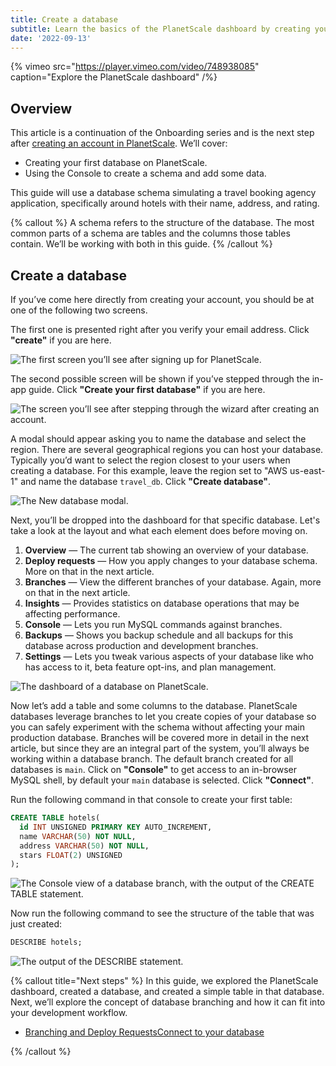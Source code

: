 ```yaml
---
title: Create a database
subtitle: Learn the basics of the PlanetScale dashboard by creating your first database.
date: '2022-09-13'
---
```


{% vimeo src="https://player.vimeo.com/video/748938085" caption="Explore the PlanetScale dashboard" /%}

## Overview

This article is a continuation of the Onboarding series and is the next step after [creating an account in PlanetScale](/docs/onboarding/create-an-account). We’ll cover:

- Creating your first database on PlanetScale.
- Using the Console to create a schema and add some data.

This guide will use a database schema simulating a travel booking agency application, specifically around hotels with their name, address, and rating.

{% callout %}
A schema refers to the structure of the database. The most common parts of a schema are tables and the columns those tables contain. We’ll be working with both in this guide.
{% /callout %}

## Create a database

If you’ve come here directly from creating your account, you should be at one of the following two screens.

The first one is presented right after you verify your email address. Click **"create"** if you are here.

![The first screen you’ll see after signing up for PlanetScale.](/docs/onboarding/create-a-database/the-first-screen-youll-see-after-signing-up-for-planetscale.png)

The second possible screen will be shown if you’ve stepped through the in-app guide. Click **"Create your first database"** if you are here.

![The screen you’ll see after stepping through the wizard after creating an account.](/docs/onboarding/create-a-database/the-screen-youll-see-after-stepping-through-the-wizard-after-creating-an-account.png)

A modal should appear asking you to name the database and select the region. There are several geographical regions you can host your database. Typically you’d want to select the region closest to your users when creating a database. For this example, leave the region set to "AWS us-east-1" and name the database `travel_db`. Click **"Create database"**.

![The New database modal.](/docs/onboarding/create-a-database/the-new-database-modal.png)

Next, you’ll be dropped into the dashboard for that specific database. Let's take a look at the layout and what each element does before moving on.

1. **Overview** &mdash; The current tab showing an overview of your database.
2. **Deploy requests** &mdash; How you apply changes to your database schema. More on that in the next article.
3. **Branches** &mdash; View the different branches of your database. Again, more on that in the next article.
4. **Insights** &mdash; Provides statistics on database operations that may be affecting performance.
5. **Console** &mdash; Lets you run MySQL commands against branches.
6. **Backups** &mdash; Shows you backup schedule and all backups for this database across production and development branches.
7. **Settings** &mdash; Lets you tweak various aspects of your database like who has access to it, beta feature opt-ins, and plan management.

![The dashboard of a database on PlanetScale.](/docs/onboarding/create-a-database/the-dashboard-of-a-database-on-planetscale.png)

Now let’s add a table and some columns to the database. PlanetScale databases leverage branches to let you create copies of your database so you can safely experiment with the schema without affecting your main production database. Branches will be covered more in detail in the next article, but since they are an integral part of the system, you’ll always be working within a database branch. The default branch created for all databases is `main`. Click on **"Console"** to get access to an in-browser MySQL shell, by default your `main` database is selected. Click **"Connect"**.

Run the following command in that console to create your first table:

```sql
CREATE TABLE hotels(
  id INT UNSIGNED PRIMARY KEY AUTO_INCREMENT,
  name VARCHAR(50) NOT NULL,
  address VARCHAR(50) NOT NULL,
  stars FLOAT(2) UNSIGNED
);
```

![The Console view of a database branch, with the output of the CREATE TABLE statement.](/docs/onboarding/create-a-database/the-console-view-of-a-database-branch-with-the-output-of-the-create-table-statement.png)

Now run the following command to see the structure of the table that was just created:

```sql
DESCRIBE hotels;
```

![The output of the DESCRIBE statement.](/docs/onboarding/create-a-database/the-output-of-the-describe-statement.png)

{% callout title="Next steps" %}
In this guide, we explored the PlanetScale dashboard, created a database, and created a simple table in that database. Next, we’ll explore the concept of database branching and how it can fit into your development workflow.

- [Branching and Deploy RequestsConnect to your database](/docs/onboarding/branching-and-deploy-requests)

{% /callout %}

